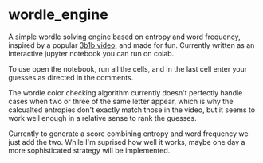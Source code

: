 # wordle_engine
A simple wordle solving engine based on entropy and word frequency, inspired by a popular [3b1b video](https://www.youtube.com/watch?v=v68zYyaEmEA), and made for fun.
Currently written as an interactive jupyter notebook you can run on colab.

To use open the notebook, run all the cells, and in the last cell enter your guesses as directed in the comments.

The wordle color checking algorithm currently doesn't perfectly handle cases when two or three of the same letter appear, which is why the calcualted entropies don't exactly match those in the video, but it seems to work well enough in a relative sense to rank the guesses.

Currently to generate a score combining entropy and word frequency we just add the two. While I'm suprised how well it works, maybe one day a more sophisticated strategy will be implemented.
